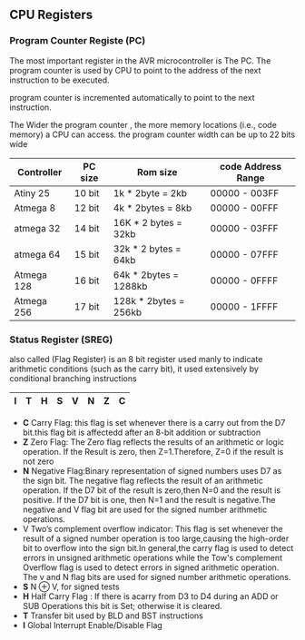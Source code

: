 ## CPU Registers

### Program Counter Registe (PC)
The most important register in the AVR microcontroller is The PC. The program counter is used by CPU to point to the address of the next instruction to be executed. 

program counter is incremented automatically to point to the next instruction.

The Wider the program counter , the more memory locations (i.e., code memory) a CPU can access. the program counter width can be up to 22 bits wide


Controller       | PC size    |  Rom size               | code Address Range
-----------------|------------|-------------------------|----------------
Atiny 25         | 10 bit     | 1k   * 2byte   = 2kb    | 00000 - 003FF
Atmega 8         | 12 bit     | 4k   * 2bytes  = 8kb    | 00000 - 00FFF
atmega 32        | 14 bit     | 16K  * 2 bytes = 32kb   | 00000 - 03FFF
atmega 64        | 15 bit     | 32k  * 2 bytes = 64kb   | 00000 - 07FFF
Atmega 128       | 16 bit     | 64k  * 2bytes  = 1288kb | 00000 - 0FFFF
Atmega 256       | 17 bit     | 128k * 2bytes  = 256kb  | 00000 - 1FFFF


### Status Register (SREG)
also called (Flag Register) is an 8 bit register used manly to indicate arithmetic conditions (such as the carry bit), it used extensively by conditional branching instructions

 I   | T    | H   | S    | V   | N    | Z   | C   |
-----|------|-----|------|-----|------|-----|------|

- **C** Carry Flag: this flag is set whenever there is a carry out from the D7 bit.this flag bit is affectedd after an 8-bit addition or subtraction
- **Z** Zero Flag: The Zero flag reflects the results of an arithmetic or logic operation. If the Result is zero, then Z=1.Therefore, Z=0 if the result is not zero
- **N** Negative Flag:Binary representation of signed numbers uses D7 as the sign bit. The negative flag reflects the result of an arithmetic operation. If the D7 bit of the result is zero,then N=0 and the result is positive. If the D7 bit is one, then N=1 and the result is negative.The negative and V flag bit are used for the signed number arithmetic operations.
- V Two’s complement overflow indicator: This flag is set whenever the result of a signed number operation is too large,causing the high-order bit to overflow into the sign bit.In general,the carry flag is used to detect errors in unsigned arithmetic operations while the Tow's complement Overflow flag is used to detect errors in signed arithmetic operation. The v and N flag bits are used for signed number arithmetic operations.
- **S** N ⊕ V, for signed tests
- **H** Half Carry Flag : If there is acarry from D3 to D4 during an ADD or SUB Operations this bit is Set; otherwise it is cleared.
- **T** Transfer bit used by BLD and BST instructions
- **I** Global Interrupt Enable/Disable Flag

